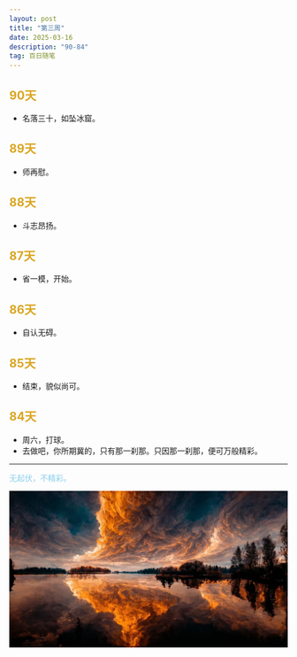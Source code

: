 ```yaml
---
layout: post
title: "第三周"
date: 2025-03-16 
description: "90-84"
tag: 百日随笔
---  
```

## <span style="color:Goldenrod">90天</span>

* 名落三十，如坠冰窟。

## <span style="color:Goldenrod">89天</span>

* 师再慰。

## <span style="color:Goldenrod">88天</span>

* 斗志昂扬。

## <span style="color:Goldenrod">87天</span>

* 省一模，开始。

## <span style="color:Goldenrod">86天</span>

* 自认无碍。

## <span style="color:Goldenrod">85天</span>

* 结束，貌似尚可。

## <span style="color:Goldenrod">84天</span>

* 周六，打球。
* 去做吧，你所期冀的，只有那一刹那。只因那一刹那，便可万般精彩。


---
<span style="color:skyblue">无起伏，不精彩。</span>

![周结](/images/posts/thirdWeek.jpg)



